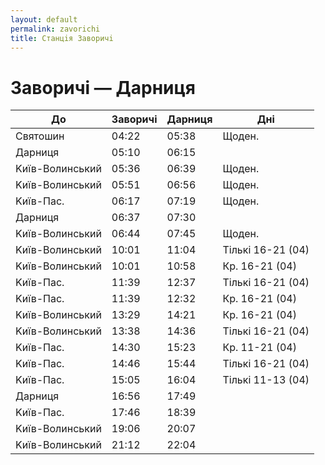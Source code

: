 ```yaml
---
layout: default
permalink: zavorichi
title: Станцiя Заворичi
---
```


# Заворичi — Дарниця

|До|Заворичi|Дарниця|Днi|
|-|-|-|-|
|Святошин|04:22|05:38|Щоден.|
|Дарниця|05:10|06:15|
|Kиїв-Волинський|05:36|06:39|Щоден.|
|Kиїв-Волинський|05:51|06:56|Щоден.|
|Kиїв-Пас.|06:17|07:19|Щоден.|
|Дарниця|06:37|07:30|
|Kиїв-Волинський|06:44|07:45|Щоден.|
|Kиїв-Волинський|10:01|11:04|Тiлькi 16-21 (04)|
|Kиїв-Волинський|10:01|10:58|Кр. 16-21 (04)|
|Kиїв-Пас.|11:39|12:37|Тiлькi 16-21 (04)|
|Kиїв-Пас.|11:39|12:32|Кр. 16-21 (04)|
|Kиїв-Волинський|13:29|14:21|Кр. 16-21 (04)|
|Kиїв-Волинський|13:38|14:36|Тiлькi 16-21 (04)|
|Kиїв-Пас.|14:30|15:23|Кр. 11-21 (04)|
|Kиїв-Пас.|14:46|15:44|Тiлькi 16-21 (04)|
|Kиїв-Пас.|15:05|16:04|Тiлькi 11-13 (04)|
|Дарниця|16:56|17:49|
|Kиїв-Пас.|17:46|18:39|
|Kиїв-Волинський|19:06|20:07|
|Kиїв-Волинський|21:12|22:04|
